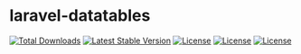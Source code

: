 # laravel-datatables
<p align="left">
<a href="https://packagist.org/packages/debva/laravel-datatables"><img src="https://img.shields.io/packagist/dt/debva/laravel-datatables" alt="Total Downloads"></a>
<a href="https://github.com/debva/laravel-datatables"><img src="https://img.shields.io/github/issues/debva/laravel-datatables" alt="Latest Stable Version"></a>
<a href="https://github.com/debva/laravel-datatables"><img src="https://img.shields.io/github/forks/debva/laravel-datatables" alt="License"></a>
<a href="https://github.com/debva/laravel-datatables"><img src="https://img.shields.io/github/stars/debva/laravel-datatables" alt="License"></a>
<a href="https://github.com/debva/laravel-datatables"><img src="https://img.shields.io/github/license/debva/laravel-datatables" alt="License"></a>
</p>
